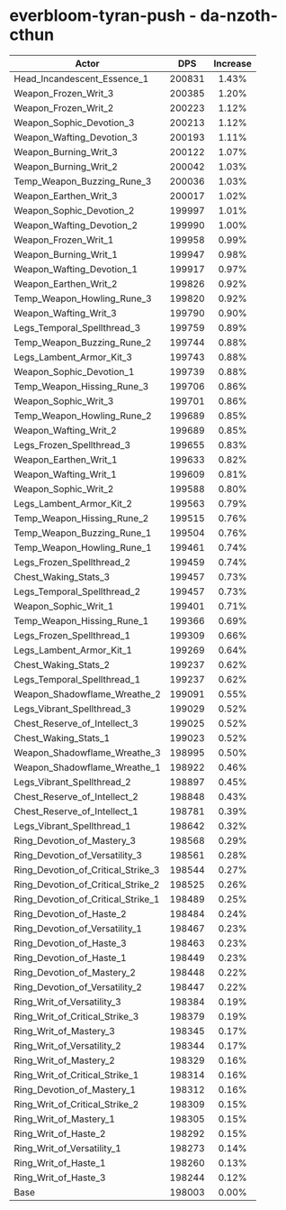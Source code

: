 # everbloom-tyran-push - da-nzoth-cthun
| Actor | DPS | Increase |
|---|:---:|:---:|
|Head_Incandescent_Essence_1|200831|1.43%|
|Weapon_Frozen_Writ_3|200385|1.20%|
|Weapon_Frozen_Writ_2|200223|1.12%|
|Weapon_Sophic_Devotion_3|200213|1.12%|
|Weapon_Wafting_Devotion_3|200193|1.11%|
|Weapon_Burning_Writ_3|200122|1.07%|
|Weapon_Burning_Writ_2|200042|1.03%|
|Temp_Weapon_Buzzing_Rune_3|200036|1.03%|
|Weapon_Earthen_Writ_3|200017|1.02%|
|Weapon_Sophic_Devotion_2|199997|1.01%|
|Weapon_Wafting_Devotion_2|199990|1.00%|
|Weapon_Frozen_Writ_1|199958|0.99%|
|Weapon_Burning_Writ_1|199947|0.98%|
|Weapon_Wafting_Devotion_1|199917|0.97%|
|Weapon_Earthen_Writ_2|199826|0.92%|
|Temp_Weapon_Howling_Rune_3|199820|0.92%|
|Weapon_Wafting_Writ_3|199790|0.90%|
|Legs_Temporal_Spellthread_3|199759|0.89%|
|Temp_Weapon_Buzzing_Rune_2|199744|0.88%|
|Legs_Lambent_Armor_Kit_3|199743|0.88%|
|Weapon_Sophic_Devotion_1|199739|0.88%|
|Temp_Weapon_Hissing_Rune_3|199706|0.86%|
|Weapon_Sophic_Writ_3|199701|0.86%|
|Temp_Weapon_Howling_Rune_2|199689|0.85%|
|Weapon_Wafting_Writ_2|199689|0.85%|
|Legs_Frozen_Spellthread_3|199655|0.83%|
|Weapon_Earthen_Writ_1|199633|0.82%|
|Weapon_Wafting_Writ_1|199609|0.81%|
|Weapon_Sophic_Writ_2|199588|0.80%|
|Legs_Lambent_Armor_Kit_2|199563|0.79%|
|Temp_Weapon_Hissing_Rune_2|199515|0.76%|
|Temp_Weapon_Buzzing_Rune_1|199504|0.76%|
|Temp_Weapon_Howling_Rune_1|199461|0.74%|
|Legs_Frozen_Spellthread_2|199459|0.74%|
|Chest_Waking_Stats_3|199457|0.73%|
|Legs_Temporal_Spellthread_2|199457|0.73%|
|Weapon_Sophic_Writ_1|199401|0.71%|
|Temp_Weapon_Hissing_Rune_1|199366|0.69%|
|Legs_Frozen_Spellthread_1|199309|0.66%|
|Legs_Lambent_Armor_Kit_1|199269|0.64%|
|Chest_Waking_Stats_2|199237|0.62%|
|Legs_Temporal_Spellthread_1|199237|0.62%|
|Weapon_Shadowflame_Wreathe_2|199091|0.55%|
|Legs_Vibrant_Spellthread_3|199029|0.52%|
|Chest_Reserve_of_Intellect_3|199025|0.52%|
|Chest_Waking_Stats_1|199023|0.52%|
|Weapon_Shadowflame_Wreathe_3|198995|0.50%|
|Weapon_Shadowflame_Wreathe_1|198922|0.46%|
|Legs_Vibrant_Spellthread_2|198897|0.45%|
|Chest_Reserve_of_Intellect_2|198848|0.43%|
|Chest_Reserve_of_Intellect_1|198781|0.39%|
|Legs_Vibrant_Spellthread_1|198642|0.32%|
|Ring_Devotion_of_Mastery_3|198568|0.29%|
|Ring_Devotion_of_Versatility_3|198561|0.28%|
|Ring_Devotion_of_Critical_Strike_3|198544|0.27%|
|Ring_Devotion_of_Critical_Strike_2|198525|0.26%|
|Ring_Devotion_of_Critical_Strike_1|198489|0.25%|
|Ring_Devotion_of_Haste_2|198484|0.24%|
|Ring_Devotion_of_Versatility_1|198467|0.23%|
|Ring_Devotion_of_Haste_3|198463|0.23%|
|Ring_Devotion_of_Haste_1|198449|0.23%|
|Ring_Devotion_of_Mastery_2|198448|0.22%|
|Ring_Devotion_of_Versatility_2|198447|0.22%|
|Ring_Writ_of_Versatility_3|198384|0.19%|
|Ring_Writ_of_Critical_Strike_3|198379|0.19%|
|Ring_Writ_of_Mastery_3|198345|0.17%|
|Ring_Writ_of_Versatility_2|198344|0.17%|
|Ring_Writ_of_Mastery_2|198329|0.16%|
|Ring_Writ_of_Critical_Strike_1|198314|0.16%|
|Ring_Devotion_of_Mastery_1|198312|0.16%|
|Ring_Writ_of_Critical_Strike_2|198309|0.15%|
|Ring_Writ_of_Mastery_1|198305|0.15%|
|Ring_Writ_of_Haste_2|198292|0.15%|
|Ring_Writ_of_Versatility_1|198273|0.14%|
|Ring_Writ_of_Haste_1|198260|0.13%|
|Ring_Writ_of_Haste_3|198244|0.12%|
|Base|198003|0.00%|
